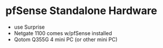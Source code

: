 # pfSense Standalone Hardware
- use Surprise
- Netgate 1100 comes w/pfSense installed
- Qotom Q355G 4 mini PC (or other mini PC)
